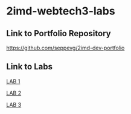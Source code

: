 # 2imd-webtech3-labs

## Link to Portfolio Repository
https://github.com/seppevg/2imd-dev-portfolio

## Link to Labs
[LAB 1](https://github.com/seppevg/2imd-dev-portfolio/tree/main/Lab%201%20-%20Git%20It)

[LAB 2](https://github.com/seppevg/2imd-dev-portfolio/tree/main/Lab%202%20-%20CSS%20Grid%20%26%20Flexbox)

[LAB 3](https://github.com/seppevg/2imd-dev-portfolio/tree/main/Lab%203%20-%20ES6)
